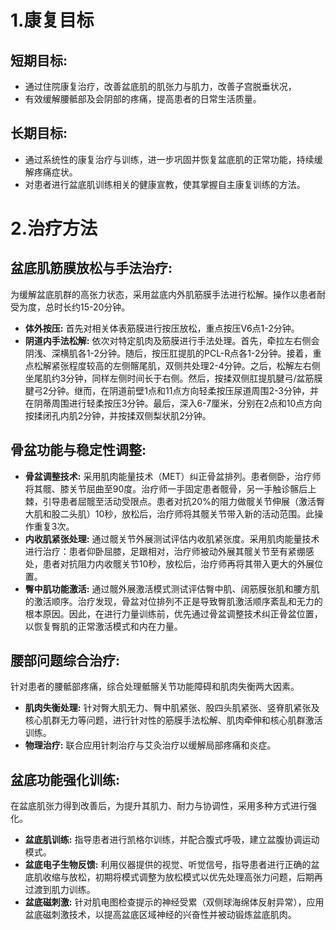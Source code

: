 # 1.康复目标

## **短期目标:**
* 通过住院康复治疗，改善盆底肌的肌张力与肌力，改善子宫脱垂状况，
* 有效缓解腰骶部及会阴部的疼痛，提高患者的日常生活质量。

## **长期目标:**
* 通过系统性的康复治疗与训练，进一步巩固并恢复盆底肌的正常功能，持续缓解疼痛症状。
* 对患者进行盆底肌训练相关的健康宣教，使其掌握自主康复训练的方法。

# 2.治疗方法

## **盆底肌筋膜放松与手法治疗:**
为缓解盆底肌群的高张力状态，采用盆底内外肌筋膜手法进行松解。操作以患者耐受为度，总时长约15-20分钟。
*   **体外按压:** 首先对相关体表筋膜进行按压放松，重点按压V6点1-2分钟。
*   **阴道内手法松解:** 依次对特定肌肉及筋膜进行手法处理。首先，牵拉左右侧会阴浅、深横肌各1-2分钟。随后，按压肛提肌的PCL-R点各1-2分钟。接着，重点松解紧张程度较高的左侧髂尾肌，双侧共处理2-4分钟。之后，松解左右侧坐尾肌约3分钟，同样左侧时间长于右侧。然后，按揉双侧肛提肌腱弓/盆筋膜腱弓2分钟。继而，在阴道前壁1点和11点方向轻柔按压尿道周围2-3分钟，并在阴蒂周围进行轻柔按压3分钟。最后，深入6-7厘米，分别在2点和10点方向按揉闭孔内肌2分钟，并按揉双侧梨状肌2分钟。

## **骨盆功能与稳定性调整:**
*   **骨盆调整技术:** 采用肌肉能量技术（MET）纠正骨盆排列。患者侧卧，治疗师将其髋、膝关节屈曲至90度。治疗师一手固定患者髋骨，另一手触诊髂后上棘，引导患者屈髋至活动受限点。患者对抗20%的阻力做髋关节伸展（激活臀大肌和股二头肌）10秒，放松后，治疗师将其髋关节带入新的活动范围。此操作重复3次。
*   **内收肌紧张处理:** 通过髋关节外展测试评估内收肌紧张度。采用肌肉能量技术进行治疗：患者仰卧屈膝，足跟相对，治疗师被动外展其髋关节至有紧绷感处，患者对抗阻力内收髋关节10秒，放松后，治疗师再将其带入更大的外展位置。
*   **臀中肌功能激活:** 通过髋外展激活模式测试评估臀中肌、阔筋膜张肌和腰方肌的激活顺序。治疗发现，骨盆对位排列不正是导致臀肌激活顺序紊乱和无力的根本原因。因此，在进行力量训练前，优先通过骨盆调整技术纠正骨盆位置，以恢复臀肌的正常激活模式和内在力量。

## **腰部问题综合治疗:**
针对患者的腰骶部疼痛，综合处理骶髂关节功能障碍和肌肉失衡两大因素。
*   **肌肉失衡处理:** 针对臀大肌无力、臀中肌紧张、股四头肌紧张、竖脊肌紧张及核心肌群无力等问题，进行针对性的筋膜手法松解、肌肉牵伸和核心肌群激活训练。
*   **物理治疗:** 联合应用针刺治疗与艾灸治疗以缓解局部疼痛和炎症。

## **盆底功能强化训练:**
在盆底肌张力得到改善后，为提升其肌力、耐力与协调性，采用多种方式进行强化。
*   **盆底肌训练:** 指导患者进行凯格尔训练，并配合腹式呼吸，建立盆腹协调运动模式。
*   **盆底电子生物反馈:** 利用仪器提供的视觉、听觉信号，指导患者进行正确的盆底肌收缩与放松，初期将模式调整为放松模式以优先处理高张力问题，后期再过渡到肌力训练。
*   **盆底磁刺激:** 针对肌电图检查提示的神经受累（双侧球海绵体反射异常），应用盆底磁刺激技术，以提高盆底区域神经的兴奋性并被动锻炼盆底肌肉。